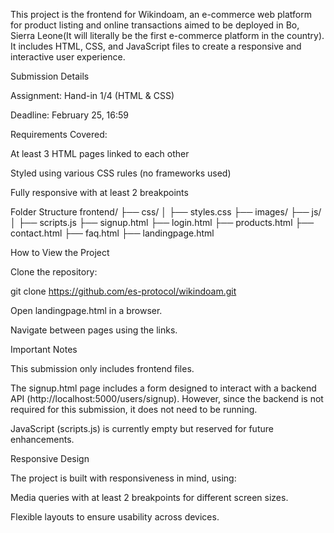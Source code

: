 This project is the frontend for Wikindoam, an e-commerce web platform for product listing and
online transactions aimed to be deployed in Bo,  Sierra Leone(It will  literally be the first e-commerce platform in the country).
It includes HTML, CSS, and JavaScript files to create a responsive and interactive user experience.

Submission Details

Assignment: Hand-in 1/4 (HTML & CSS)

Deadline: February 25, 16:59

Requirements Covered:

At least 3 HTML pages linked to each other

Styled using various CSS rules (no frameworks used)

Fully responsive with at least 2 breakpoints

Folder Structure
frontend/
├── css/
│   ├── styles.css
├── images/
├── js/
│   ├── scripts.js
├── signup.html
├── login.html
├── products.html
├── contact.html
├── faq.html
├── landingpage.html

How to View the Project

Clone the repository:

git clone https://github.com/es-protocol/wikindoam.git

Open landingpage.html in a browser.

Navigate between pages using the links.

Important Notes

This submission only includes frontend files.

The signup.html page includes a form designed to interact with a backend API (http://localhost:5000/users/signup).
However, since the backend is not required for this submission, it does not need to be running.

JavaScript (scripts.js) is currently empty but reserved for future enhancements.

Responsive Design

The project is built with responsiveness in mind, using:

Media queries with at least 2 breakpoints for different screen sizes.

Flexible layouts to ensure usability across devices.